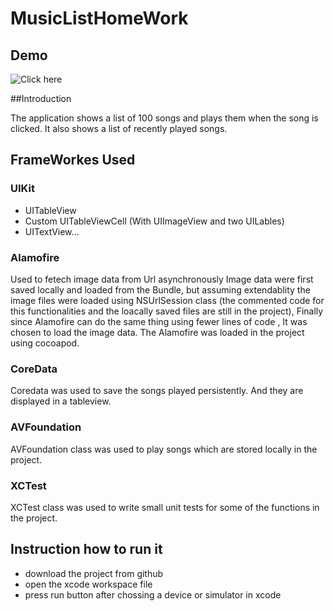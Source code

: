 # MusicListHomeWork

## Demo
![Click here](https://media.giphy.com/media/3o7bu85ybjmTBKvCus/giphy.gif)

##Introduction

The application shows a list of 100 songs and plays them when the song is clicked. It also shows a list of recently played songs. 

## FrameWorkes Used

### UIKit

 * UITableView
 * Custom UITableViewCell (With UIImageView and two UILables)
 * UITextView...

### Alamofire

Used to fetech image data from Url asynchronously
Image data were first saved locally and loaded from the Bundle, but assuming extendablity the image files were loaded using NSUrlSession class (the commented code for this functionalities and the loacally saved files are still in the project), Finally since Alamofire can do the same thing using fewer lines of code , It was chosen to load the image data. The Alamofire was loaded in the project using cocoapod.

### CoreData

Coredata was used to save the songs played persistently. And they are displayed in a tableview.

###  AVFoundation

AVFoundation class was used to play songs which are stored locally in the project.

### XCTest

XCTest class was used to write small unit tests for some of the functions in the project.

## Instruction how to run it
  * download the project from github
  * open the xcode workspace file
  * press run button after chossing a device or simulator in xcode

